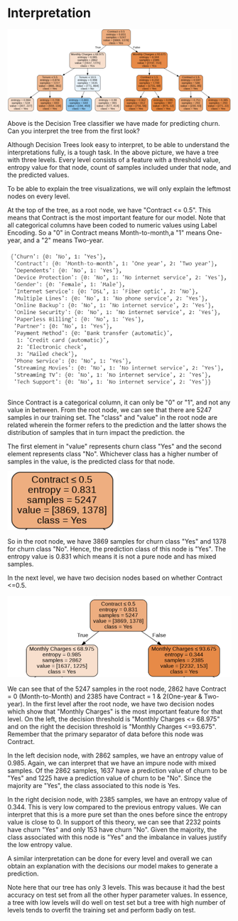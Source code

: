 # Interpretation

![Decision Tree Visualization](../../.gitbook/assets/image%20%2821%29.png)

Above is the Decision Tree classifier we have made for predicting churn. Can you interpret the tree from the first look?

Although Decision Trees look easy to interpret, to be able to understand the interpretations fully, is a tough task. In the above picture, we have a tree with three levels. Every level consists of a feature with a threshold value, entropy value for that node, count of samples included under that node, and the predicted values. 

To be able to explain the tree visualizations, we will only explain the leftmost nodes on every level. 

At the top of the tree, as a root node, we have "Contract &lt;= 0.5". This means that Contract is the most important feature for our model. Note that all categorical columns have been coded to numeric values using Label Encoding. So a "0" in Contract means Month-to-month,a "1" means One-year, and a "2" means Two-year. 

![](../../.gitbook/assets/image%20%28111%29.png)

Since Contract is a categorical column, it can only be "0" or "1", and not any value in between. From the root node, we can see that there are 5247 samples in our training set. The "class" and "value" in the root node are related wherein the former refers to the prediction and the latter shows the distribution of samples that in turn impact the prediction. the

The first element in "value" represents churn class "Yes" and the second element represents class "No". Whichever class has a higher number of samples in the value, is the predicted class for that node. 

![Root Node](../../.gitbook/assets/image%20%2823%29.png)

So in the root node, we have 3869 samples for churn class "Yes" and 1378 for churn class "No". Hence, the prediction class of this node is "Yes".  The entropy value is 0.831 which means it is not a pure node and has mixed samples. 

In the next level, we have two decision nodes based on whether Contract &lt;=0.5.

![Root Node and Level 1 of Decision Tree](../../.gitbook/assets/image%20%2825%29.png)

We can see that of the 5247 samples in the root node, 2862 have Contract = 0 \(Month-to-Month\) and 2385 have Contract = 1 & 2\(One-year & Two-year\). In the first level after the root node, we have two decision nodes which show that "Monthly Charges" is the most important feature for that level. On the left, the decision threshold is "Monthly Charges &lt;= 68.975" and on the right the decision threshold is "Monthly Charges &lt;=93.675". Remember that the primary separator of data before this node was Contract. 

In the left decision node, with 2862 samples, we have an entropy value of 0.985. Again, we can interpret that we have an impure node with mixed samples. Of the 2862 samples, 1637 have a prediction value of churn to be "Yes" and 1225 have a prediction value of churn to be "No". Since the majority are "Yes", the class associated to this node is Yes. 

In the right decision node, with 2385 samples, we have an entropy value of 0.344. This is very low compared to the previous entropy values. We can interpret that this is a more pure set than the ones before since the entropy value is close to 0. In support of this theory, we can see that 2232 points have churn "Yes" and only 153 have churn "No". Given the majority, the class associated with this node is "Yes" and the imbalance in values justify the low entropy value.

A similar interpretation can be done for every level and overall we can obtain an explanation with the decisions our model makes to generate a prediction. 

Note here that our tree has only 3 levels. This was because it had the best accuracy on test set from all the other hyper parameter values. In essence, a tree with low levels will do well on test set but a tree with high number of levels tends to overfit the training set and perform badly on test.

